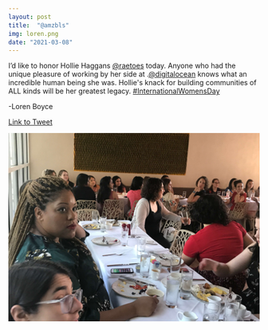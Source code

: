 ```yaml
---
layout: post
title:  "@amzbls"
img: loren.png
date: "2021-03-08"
---
```


I’d like to honor Hollie Haggans [@raetoes](https://twitter.com/raetoes) today.  Anyone who had the unique pleasure of working by her side at .[@digitalocean](https://twitter.com/digitalocean) knows what an incredible human being she was. Hollie's knack for building communities of ALL kinds will be  her greatest legacy. [#InternationalWomensDay](https://twitter.com/hashtag/InternationalWomensDay?src=hashtag_click)

-Loren Boyce

[Link to Tweet](https://twitter.com/amzbls/status/1368980245626380289)

![Group photo with Hollie from amzbls's tweet](loren-image.jpg)